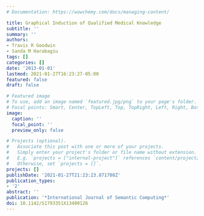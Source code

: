 ```yaml
---
# Documentation: https://wowchemy.com/docs/managing-content/

title: Graphical Induction of Qualified Medical Knowledge
subtitle: ''
summary: ''
authors:
- Travis R Goodwin
- Sanda M Harabagiu
tags: []
categories: []
date: '2013-01-01'
lastmod: 2021-01-27T16:23:27-05:00
featured: false
draft: false

# Featured image
# To use, add an image named `featured.jpg/png` to your page's folder.
# Focal points: Smart, Center, TopLeft, Top, TopRight, Left, Right, BottomLeft, Bottom, BottomRight.
image:
  caption: ''
  focal_point: ''
  preview_only: false

# Projects (optional).
#   Associate this post with one or more of your projects.
#   Simply enter your project's folder or file name without extension.
#   E.g. `projects = ["internal-project"]` references `content/project/deep-learning/index.md`.
#   Otherwise, set `projects = []`.
projects: []
publishDate: '2021-01-27T21:23:23.871708Z'
publication_types:
- '2'
abstract: ''
publication: '*International Journal of Semantic Computing*'
doi: 10.1142/S1793351X13400126
---
```


